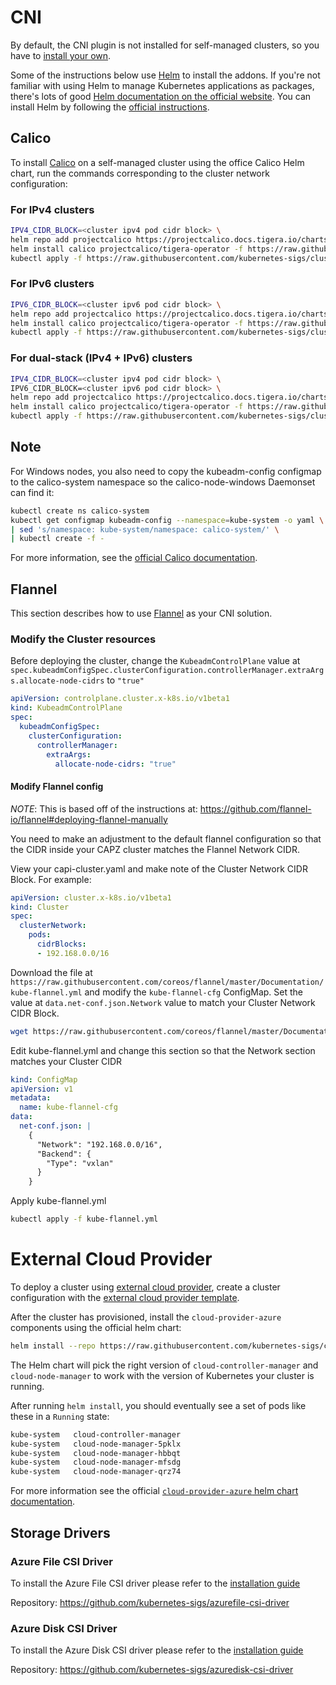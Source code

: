 # CNI

By default, the CNI plugin is not installed for self-managed clusters, so you have to [install your own](https://cluster-api.sigs.k8s.io/user/quick-start.html#deploy-a-cni-solution).

Some of the instructions below use [Helm](https://helm.sh) to install the addons. If you're not familiar with using Helm to manage Kubernetes applications as packages, there's lots of good [Helm documentation on the official website](https://helm.sh/docs/). You can install Helm by following the [official instructions](https://helm.sh/docs/intro/install/).

## Calico

To install [Calico](https://www.tigera.io/project-calico/) on a self-managed cluster using the office Calico Helm chart, run the commands corresponding to the cluster network configuration:

### For IPv4 clusters

```bash
IPV4_CIDR_BLOCK=<cluster ipv4 pod cidr block> \
helm repo add projectcalico https://projectcalico.docs.tigera.io/charts && \
helm install calico projectcalico/tigera-operator -f https://raw.githubusercontent.com/kubernetes-sigs/cluster-api-provider-azure/main/templates/addons/calico/values.yaml --set-string installation.calicoNetwork.ipPools[0].cidr="$IPV4_CIDR_BLOCK" --namespace tigera-operator --create-namespace
kubectl apply -f https://raw.githubusercontent.com/kubernetes-sigs/cluster-api-provider-azure/main/templates/addons/calico/felix-override.yaml
```

### For IPv6 clusters

```bash
IPV6_CIDR_BLOCK=<cluster ipv6 pod cidr block> \
helm repo add projectcalico https://projectcalico.docs.tigera.io/charts && \
helm install calico projectcalico/tigera-operator -f https://raw.githubusercontent.com/kubernetes-sigs/cluster-api-provider-azure/main/templates/addons/calico-ipv6/values.yaml  --set-string installation.calicoNetwork.ipPools[0].cidr="$IPV6_CIDR_BLOCK" --namespace tigera-operator --create-namespace
kubectl apply -f https://raw.githubusercontent.com/kubernetes-sigs/cluster-api-provider-azure/main/templates/addons/calico/felix-override.yaml
```

### For dual-stack (IPv4 + IPv6) clusters

```bash
IPV4_CIDR_BLOCK=<cluster ipv4 pod cidr block> \
IPV6_CIDR_BLOCK=<cluster ipv6 pod cidr block> \
helm repo add projectcalico https://projectcalico.docs.tigera.io/charts && \
helm install calico projectcalico/tigera-operator -f https://raw.githubusercontent.com/kubernetes-sigs/cluster-api-provider-azure/main/templates/addons/calico-dual-stack/values.yaml --set-string installation.calicoNetwork.ipPools[0].cidr="$IPV4_CIDR_BLOCK",installation.calicoNetwork.ipPools[1].cidr="$IPV6_CIDR_BLOCK" --namespace tigera-operator --create-namespace
kubectl apply -f https://raw.githubusercontent.com/kubernetes-sigs/cluster-api-provider-azure/main/templates/addons/calico/felix-override.yaml
```

<aside class="note">

<h1> Note </h1>

For Windows nodes, you also need to copy the kubeadm-config configmap to the calico-system namespace so the calico-node-windows Daemonset can find it:

```bash
kubectl create ns calico-system
kubectl get configmap kubeadm-config --namespace=kube-system -o yaml \
| sed 's/namespace: kube-system/namespace: calico-system/' \
| kubectl create -f -
```

</aside>


For more information, see the [official Calico documentation](https://projectcalico.docs.tigera.io/getting-started/kubernetes/helm).

## Flannel

This section describes how to use [Flannel](https://github.com/flannel-io/flannel) as your CNI solution.

### Modify the Cluster resources

Before deploying the cluster, change the `KubeadmControlPlane` value at `spec.kubeadmConfigSpec.clusterConfiguration.controllerManager.extraArgs.allocate-node-cidrs` to `"true"`

```yaml
apiVersion: controlplane.cluster.x-k8s.io/v1beta1
kind: KubeadmControlPlane
spec:
  kubeadmConfigSpec:
    clusterConfiguration:
      controllerManager:
        extraArgs:
          allocate-node-cidrs: "true"
```          

#### Modify Flannel config

_NOTE_: This is based off of the instructions at: https://github.com/flannel-io/flannel#deploying-flannel-manually

You need to make an adjustment to the default flannel configuration so that the CIDR inside your CAPZ cluster matches the Flannel Network CIDR.

View your capi-cluster.yaml and make note of the Cluster Network CIDR Block.  For example: 

```yaml
apiVersion: cluster.x-k8s.io/v1beta1
kind: Cluster
spec:
  clusterNetwork:
    pods:
      cidrBlocks:
      - 192.168.0.0/16
```


Download the file at `https://raw.githubusercontent.com/coreos/flannel/master/Documentation/kube-flannel.yml` and modify the `kube-flannel-cfg` ConfigMap.
Set the value at `data.net-conf.json.Network` value to match your Cluster Network CIDR Block.

```bash
wget https://raw.githubusercontent.com/coreos/flannel/master/Documentation/kube-flannel.yml
```

Edit kube-flannel.yml and change this section so that the Network section matches your Cluster CIDR

```yaml
kind: ConfigMap
apiVersion: v1
metadata:
  name: kube-flannel-cfg
data:
  net-conf.json: |
    {
      "Network": "192.168.0.0/16",
      "Backend": {
        "Type": "vxlan"
      }
    }
```

Apply kube-flannel.yml

```bash
kubectl apply -f kube-flannel.yml
```

# External Cloud Provider

To deploy a cluster using [external cloud provider](https://github.com/kubernetes-sigs/cloud-provider-azure), create a cluster configuration with the [external cloud provider template](https://raw.githubusercontent.com/kubernetes-sigs/cluster-api-provider-azure/main/templates/cluster-template-external-cloud-provider.yaml).

After the cluster has provisioned, install the `cloud-provider-azure` components using the official helm chart:

```bash
helm install --repo https://raw.githubusercontent.com/kubernetes-sigs/cloud-provider-azure/master/helm/repo cloud-provider-azure --generate-name --set infra.clusterName=${CLUSTER_NAME}
```

The Helm chart will pick the right version of `cloud-controller-manager` and `cloud-node-manager` to work with the version of Kubernetes your cluster is running.

After running `helm install`, you should eventually see a set of pods like these in a `Running` state:

```bash
kube-system   cloud-controller-manager                                            1/1     Running   0          41s
kube-system   cloud-node-manager-5pklx                                            1/1     Running   0          26s
kube-system   cloud-node-manager-hbbqt                                            1/1     Running   0          30s
kube-system   cloud-node-manager-mfsdg                                            1/1     Running   0          39s
kube-system   cloud-node-manager-qrz74                                            1/1     Running   0          24s
```

For more information see the official [`cloud-provider-azure` helm chart documentation](https://github.com/kubernetes-sigs/cloud-provider-azure/tree/master/helm/cloud-provider-azure).

## Storage Drivers

### Azure File CSI Driver

To install the Azure File CSI driver please refer to the [installation guide](https://github.com/kubernetes-sigs/azurefile-csi-driver/blob/master/docs/install-azurefile-csi-driver.md)

Repository: https://github.com/kubernetes-sigs/azurefile-csi-driver

### Azure Disk CSI Driver

To install the Azure Disk CSI driver please refer to the [installation guide](https://github.com/kubernetes-sigs/azuredisk-csi-driver/blob/master/docs/install-azuredisk-csi-driver.md)

Repository: https://github.com/kubernetes-sigs/azuredisk-csi-driver
